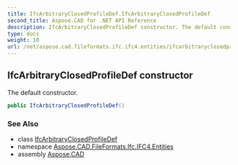 ```yaml
---
title: IfcArbitraryClosedProfileDef.IfcArbitraryClosedProfileDef
second_title: Aspose.CAD for .NET API Reference
description: IfcArbitraryClosedProfileDef constructor. The default constructor
type: docs
weight: 10
url: /net/aspose.cad.fileformats.ifc.ifc4.entities/ifcarbitraryclosedprofiledef/ifcarbitraryclosedprofiledef/
---
```

## IfcArbitraryClosedProfileDef constructor

The default constructor.

```csharp
public IfcArbitraryClosedProfileDef()
```

### See Also

* class [IfcArbitraryClosedProfileDef](../)
* namespace [Aspose.CAD.FileFormats.Ifc.IFC4.Entities](../../ifcarbitraryclosedprofiledef/)
* assembly [Aspose.CAD](../../../)


